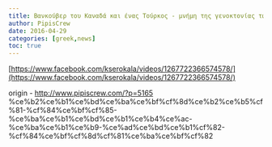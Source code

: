 ```yaml
---
title: Βανκούβερ του Καναδά και ένας Τούρκος - μνήμη της γενοκτονίας των Αρμενίων
author: PipisCrew
date: 2016-04-29
categories: [greek,news]
toc: true
---
```


[https://www.facebook.com/kserokala/videos/1267722366574578/](https://www.facebook.com/kserokala/videos/1267722366574578/)

origin - http://www.pipiscrew.com/?p=5165 %ce%b2%ce%b1%ce%bd%ce%ba%ce%bf%cf%8d%ce%b2%ce%b5%cf%81-%cf%84%ce%bf%cf%85-%ce%ba%ce%b1%ce%bd%ce%b1%ce%b4%ce%ac-%ce%ba%ce%b1%ce%b9-%ce%ad%ce%bd%ce%b1%cf%82-%cf%84%ce%bf%cf%8d%cf%81%ce%ba%ce%bf%cf%82